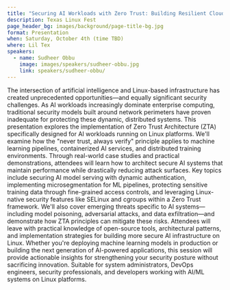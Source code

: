 ```yaml
---
title: "Securing AI Workloads with Zero Trust: Building Resilient Cloud-Native Systems on Linux"
description: Texas Linux Fest
page_header_bg: images/background/page-title-bg.jpg
format: Presentation
when: Saturday, October 4th (time TBD)
where: Lil Tex
speakers:
  - name: Sudheer Obbu
    image: images/speakers/sudheer-obbu.jpg
    link: speakers/sudheer-obbu/
---
```


The intersection of artificial intelligence and Linux-based infrastructure has
created unprecedented opportunities—and equally significant security
challenges.  As AI workloads increasingly dominate enterprise computing,
traditional security models built around network perimeters have proven
inadequate for protecting these dynamic, distributed systems.  This
presentation explores the implementation of Zero Trust Architecture (ZTA)
specifically designed for AI workloads running on Linux platforms.  We'll
examine how the "never trust, always verify" principle applies to machine
learning pipelines, containerized AI services, and distributed training
environments.  Through real-world case studies and practical demonstrations,
attendees will learn how to architect secure AI systems that maintain
performance while drastically reducing attack surfaces.  Key topics include
securing AI model serving with dynamic authentication, implementing
microsegmentation for ML pipelines, protecting sensitive training data through
fine-grained access controls, and leveraging Linux-native security features
like SELinux and cgroups within a Zero Trust framework.  We'll also cover
emerging threats specific to AI systems—including model poisoning, adversarial
attacks, and data exfiltration—and demonstrate how ZTA principles can mitigate
these risks.  Attendees will leave with practical knowledge of open-source
tools, architectural patterns, and implementation strategies for building more
secure AI infrastructure on Linux.  Whether you're deploying machine learning
models in production or building the next generation of AI-powered
applications, this session will provide actionable insights for strengthening
your security posture without sacrificing innovation.  Suitable for system
administrators, DevOps engineers, security professionals, and developers
working with AI/ML systems on Linux platforms.
